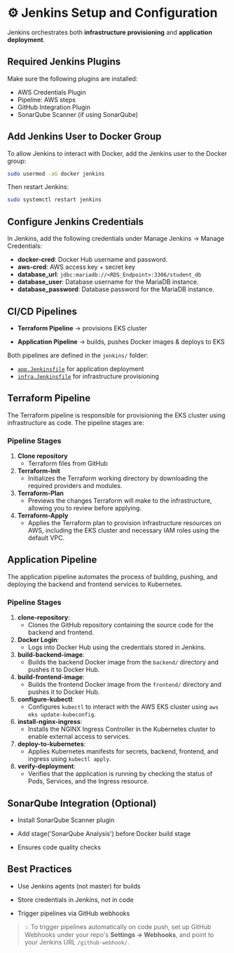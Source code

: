 # ⚙️ Jenkins Setup and Configuration

Jenkins orchestrates both **infrastructure provisioning** and **application deployment**.


## Required Jenkins Plugins

Make sure the following plugins are installed:

- AWS Credentials Plugin
- Pipeline: AWS steps
- GitHub Integration Plugin
- SonarQube Scanner (if using SonarQube)
<!-- - Blue Ocean (optional for nicer UI)
- Docker Pipeline
- Kubernetes CLI Plugin (for `kubectl`) -->

## Add Jenkins User to Docker Group

To allow Jenkins to interact with Docker, add the Jenkins user to the Docker group:

```bash
sudo usermod -aG docker jenkins

```
Then restart Jenkins:

```bash
sudo systemctl restart jenkins

```

## Configure Jenkins Credentials
In Jenkins, add the following credentials under Manage Jenkins → Manage Credentials:

 - **docker-cred**: Docker Hub username and password.
 - **aws-cred**: AWS access key + secret key
 - **database_url**: `jdbc:mariadb://<RDS_Endpoint>:3306/student_db`
 - **database_user**: Database username for the MariaDB instance.
 - **database_password**: Database password for the MariaDB instance.


## CI/CD Pipelines

- **Terraform Pipeline** → provisions EKS cluster

- **Application Pipeline** → builds, pushes Docker images & deploys to EKS

Both pipelines are defined in the `jenkins/` folder:
- [`app.Jenkinsfile`](../jenkins/app.Jenkinsfile) for application deployment 
- [`infra.Jenkinsfile`](../jenkins/infra.Jenkinsfile) for infrastructure provisioning



## Terraform Pipeline 
The Terraform pipeline is responsible for provisioning the EKS cluster using infrastructure as code. The pipeline stages are:
### Pipeline Stages 
1. **Clone repository** 
    - Terraform files from GitHub
1. **Terraform-Init**
    - Initializes the Terraform working directory by downloading the required providers and modules.
2. **Terraform-Plan**
    - Previews the changes Terraform will make to the infrastructure, allowing you to review before applying.
3. **Terraform-Apply**  
    - Applies the Terraform plan to provision infrastructure resources on AWS, including the EKS cluster and necessary IAM roles using the default VPC.


## Application Pipeline
The application pipeline automates the process of building, pushing, and deploying the backend and frontend services to Kubernetes.
### Pipeline Stages
1. **clone-repository**:
    - Clones the GitHub repository containing the source code for the backend and frontend.
2. **Docker Login**:
    - Logs into Docker Hub using the credentials stored in Jenkins.
3. **build-backend-image**:
    - Builds the backend Docker image from the `backend/` directory and pushes it to Docker Hub.
4. **build-frontend-image**:
    - Builds the frontend Docker image from the `frontend/` directory and pushes it to Docker Hub.
5. **configure-kubectl**:
    - Configures `kubectl` to interact with the AWS EKS cluster using `aws eks update-kubeconfig`.
6. **install-nginx-ingress**:
    - Installs the NGINX Ingress Controller in the Kubernetes cluster to enable external access to services.
7. **deploy-to-kubernetes**:
    - Applies Kubernetes manifests for secrets, backend, frontend, and ingress using `kubectl apply`.
8. **verify-deployment**:
    - Verifies that the application is running by checking the status of Pods, Services, and the Ingress resource.

## SonarQube Integration (Optional)

- Install SonarQube Scanner plugin

- Add stage('SonarQube Analysis') before Docker build stage

- Ensures code quality checks

## Best Practices

- Use Jenkins agents (not master) for builds

- Store credentials in Jenkins, not in code

- Trigger pipelines via GitHub webhooks
> 💡 To trigger pipelines automatically on code push, set up GitHub Webhooks under your repo's **Settings → Webhooks**, and point to your Jenkins URL `/github-webhook/`.



